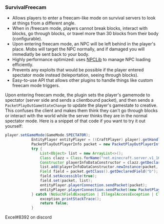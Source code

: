 ### SurvivalFreecam

- Allows players to enter a freecam-like mode on survival servers to look at things from a different angle.
- When in /freecam mode, players cannot break blocks, interact with blocks, go through blocks, or travel more than 30 blocks from their body (configurable).
- Upon entering freecam mode, an NPC will be left behind in the player's place. Mobs will target the NPC normally, and if damaged you will immediatly be sent back to your body.
- Highly performance optimized: uses [NPCLib](https://github.com/Excel619/NPCLib "GridLib") to manage NPC loading efficiently.
- Prevents any exploits that would be possible if the player entered spectator mode instead (teleportation, seeing through blocks).
- Easy-to-use API that allows other plugins to handle things like custom freecam mode triggers.

Upon entering freecam mode, the plugin sets the player's gamemode to spectator (server side and sends a clientbound packet), and then sends a `PacketPlayOutGameStateChange` to update the player's gamestate to creative. This confuses the client and makes them think they can't go through blocks or interact with the world while the server thinks they are in the normal spectator mode.
Here is a snippet of that code if you want to try it out yourself:
```java
player.setGameMode(GameMode.SPECTATOR);
            EntityPlayer entityPlayer = ((CraftPlayer) player).getHandle();
            PacketPlayOutPlayerInfo packet = new PacketPlayOutPlayerInfo(PacketPlayOutPlayerInfo.EnumPlayerInfoAction.UPDATE_GAME_MODE, entityPlayer);
            try {
                List<Object> list = new ArrayList<>();
                Class clazz = Class.forName("net.minecraft.server.v1_16_R3.PacketPlayOutPlayerInfo$PlayerInfoData");
                Constructor playerInfoDataConstructor = clazz.getDeclaredConstructor(PacketPlayOutPlayerInfo.class, GameProfile.class, int.class, EnumGamemode.class, IChatBaseComponent.class);
                list.add(playerInfoDataConstructor.newInstance(packet, entityPlayer.getProfile(), 1, EnumGamemode.CREATIVE, entityPlayer.listName));
                Field field = packet.getClass().getDeclaredField("b");
                field.setAccessible(true);
                field.set(packet, list);
                entityPlayer.playerConnection.sendPacket(packet);
                entityPlayer.playerConnection.sendPacket(new PacketPlayOutGameStateChange(new PacketPlayOutGameStateChange.a(3), 3f));
            } catch (NoSuchFieldException | IllegalAccessException | ClassNotFoundException | NoSuchMethodException | InvocationTargetException | InstantiationException exception) {
                exception.printStackTrace();
                return false;
            }
```

Excel#8392 on discord
